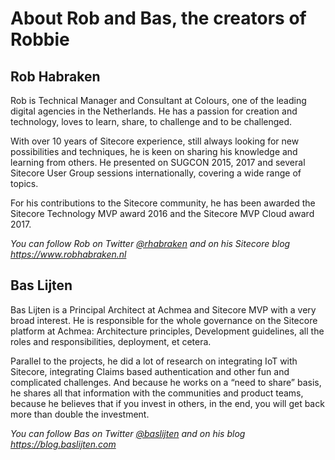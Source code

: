 
# About Rob and Bas, the creators of Robbie #

## Rob Habraken ##

Rob is Technical Manager and Consultant at Colours, one of the leading digital agencies in the Netherlands. He has a passion for creation and technology, loves to learn, share, to challenge and to be challenged.

With over 10 years of Sitecore experience, still always looking for new possibilities and techniques, he is keen on sharing his knowledge and learning from others. He presented on SUGCON 2015, 2017 and several Sitecore User Group sessions internationally, covering a wide range of topics.

For his contributions to the Sitecore community, he has been awarded the Sitecore Technology MVP award 2016 and the Sitecore MVP Cloud award 2017.

*You can follow Rob on Twitter [@rhabraken](https://twitter.com/rhabraken) and on his Sitecore blog https://www.robhabraken.nl*

## Bas Lijten

Bas Lijten is a Principal Architect at Achmea and Sitecore MVP with a very broad interest. He is responsible for the whole governance on the Sitecore platform at Achmea: Architecture principles, Development guidelines, all the roles and responsibilities, deployment, et cetera.

Parallel to the projects, he did a lot of research on integrating IoT with Sitecore, integrating Claims based authentication and other fun and complicated challenges. And because he works on a “need to share” basis, he shares all that information with the communities and product teams, because he believes that if you invest in others, in the end, you will get back more than double the investment.

*You can follow Bas on Twitter [@baslijten](https://twitter.com/baslijten) and on his blog https://blog.baslijten.com*

